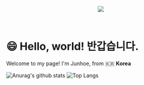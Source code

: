  
<p align='center'>
    <img src="https://capsule-render.vercel.app/api?type=waving&color=auto&height=400&section=header&text=Hello,%20World!&fontSize=90&animation=scaleIn&fontAlignY=38&desc=안녕하세요!%20프론트엔드%20개발자%20김준회입니다!&descAlignY=51&descAlign=60"/>
</p>
<br/>

# 😄 Hello, world! 반갑습니다.

Welcome to my page!
I'm Junhoe, from 🇰🇷 **Korea**

![Anurag's github stats](https://github-readme-stats.vercel.app/api?username=KimJunhoe153&show_icons=true&theme=tokyonight)
![Top Langs](https://github-readme-stats.vercel.app/api/top-langs/?username=KimJunhoe153&layout=compact&theme=tokyonight)
